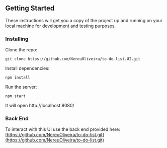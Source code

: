 ## Getting Started

These instructions will get you a copy of the project up and running on your local machine for development and testing purposes.

### Installing

Clone the repo:
```
git clone https://github.com/NereuOliveira/to-do-list.UI.git
```
Install dependencies:
```
npm install
```
Run the server:
```
npm start
```
It will open http://localhost:8080/

### Back End

To interact with this UI use the back end provided here: [https://github.com/NereuOliveira/to-do-list.git](https://github.com/NereuOliveira/to-do-list.git)
